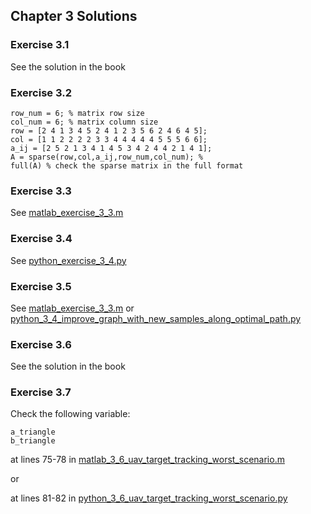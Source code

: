 ## Chapter 3 Solutions

### Exercise 3.1
See the solution in the book

### Exercise 3.2
```
row_num = 6; % matrix row size
col_num = 6; % matrix column size
row = [2 4 1 3 4 5 2 4 1 2 3 5 6 2 4 6 4 5];
col = [1 1 2 2 2 2 3 3 4 4 4 4 4 5 5 5 6 6];
a_ij = [2 5 2 1 3 4 1 4 5 3 4 2 4 4 2 1 4 1];
A = sparse(row,col,a_ij,row_num,col_num); %
full(A) % check the sparse matrix in the full format
```

### Exercise 3.3

See [matlab_exercise_3_3.m](../matlab/matlab_exercise_3_3.m)

### Exercise 3.4

See [python_exercise_3_4.py](../python/python_exercise_3_4.py)

### Exercise 3.5

See [matlab_exercise_3_3.m](../matlab/matlab_exercise_3_5.m) or [python_3_4_improve_graph_with_new_samples_along_optimal_path.py](../python/python_3_4_improve_graph_with_new_samples_along_optimal_path.py)

### Exercise 3.6
See the solution in the book

### Exercise 3.7

Check the following variable:
```
a_triangle 
b_triangle
```
at lines 75-78 in [matlab_3_6_uav_target_tracking_worst_scenario.m](../matlab/matlab_3_6_uav_target_tracking_worst_scenario.m)

or

at lines 81-82 in [python_3_6_uav_target_tracking_worst_scenario.py](../python/python_3_6_uav_target_tracking_worst_scenario.py)

